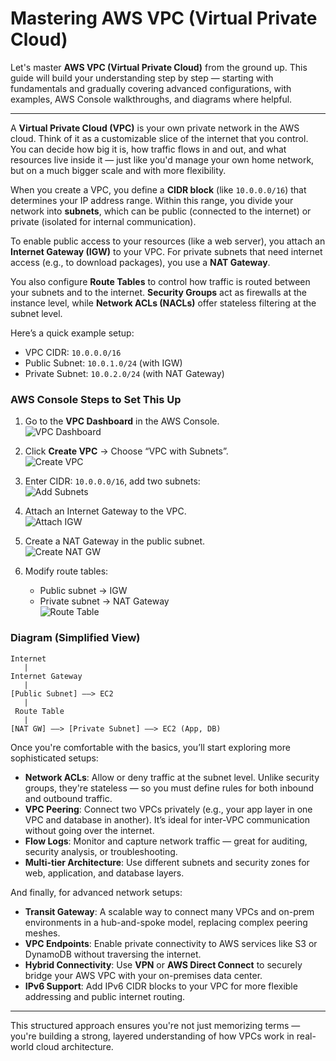 # Mastering AWS VPC (Virtual Private Cloud)

Let's master **AWS VPC (Virtual Private Cloud)** from the ground up. This guide will build your understanding step by step — starting with fundamentals and gradually covering advanced configurations, with examples, AWS Console walkthroughs, and diagrams where helpful.

---

A **Virtual Private Cloud (VPC)** is your own private network in the AWS cloud. Think of it as a customizable slice of the internet that you control. You can decide how big it is, how traffic flows in and out, and what resources live inside it — just like you'd manage your own home network, but on a much bigger scale and with more flexibility.

When you create a VPC, you define a **CIDR block** (like `10.0.0.0/16`) that determines your IP address range. Within this range, you divide your network into **subnets**, which can be public (connected to the internet) or private (isolated for internal communication).

To enable public access to your resources (like a web server), you attach an **Internet Gateway (IGW)** to your VPC. For private subnets that need internet access (e.g., to download packages), you use a **NAT Gateway**.

You also configure **Route Tables** to control how traffic is routed between your subnets and to the internet. **Security Groups** act as firewalls at the instance level, while **Network ACLs (NACLs)** offer stateless filtering at the subnet level.

Here’s a quick example setup:

- VPC CIDR: `10.0.0.0/16`
- Public Subnet: `10.0.1.0/24` (with IGW)
- Private Subnet: `10.0.2.0/24` (with NAT Gateway)

### AWS Console Steps to Set This Up

1. Go to the **VPC Dashboard** in the AWS Console.  
   ![VPC Dashboard](https://d1.awsstatic.com/product-marketing/VPC/VPC%20Dashboard.70cb192985e6fc84a8c3b2df874d3ec67447d3e2.png)

2. Click **Create VPC** → Choose “VPC with Subnets”.  
   ![Create VPC](https://docs.aws.amazon.com/vpc/latest/userguide/images/vpc-create-choose-type.png)

3. Enter CIDR: `10.0.0.0/16`, add two subnets:  
   ![Add Subnets](https://docs.aws.amazon.com/vpc/latest/userguide/images/create-vpc-wizard.png)

4. Attach an Internet Gateway to the VPC.  
   ![Attach IGW](https://docs.aws.amazon.com/vpc/latest/userguide/images/create-igw.png)

5. Create a NAT Gateway in the public subnet.  
   ![Create NAT GW](https://docs.aws.amazon.com/vpc/latest/userguide/images/nat-gateway-create.png)

6. Modify route tables:  
   - Public subnet → IGW  
   - Private subnet → NAT Gateway  
   ![Route Table](https://docs.aws.amazon.com/vpc/latest/userguide/images/route-table-add.png)

### Diagram (Simplified View)
```
Internet
   |
Internet Gateway
   |
[Public Subnet] ——> EC2
   |
 Route Table
   |
[NAT GW] ——> [Private Subnet] ——> EC2 (App, DB)
```

Once you're comfortable with the basics, you’ll start exploring more sophisticated setups:

- **Network ACLs**: Allow or deny traffic at the subnet level. Unlike security groups, they're stateless — so you must define rules for both inbound and outbound traffic.
- **VPC Peering**: Connect two VPCs privately (e.g., your app layer in one VPC and database in another). It’s ideal for inter-VPC communication without going over the internet.
- **Flow Logs**: Monitor and capture network traffic — great for auditing, security analysis, or troubleshooting.
- **Multi-tier Architecture**: Use different subnets and security zones for web, application, and database layers.

And finally, for advanced network setups:

- **Transit Gateway**: A scalable way to connect many VPCs and on-prem environments in a hub-and-spoke model, replacing complex peering meshes.
- **VPC Endpoints**: Enable private connectivity to AWS services like S3 or DynamoDB without traversing the internet.
- **Hybrid Connectivity**: Use **VPN** or **AWS Direct Connect** to securely bridge your AWS VPC with your on-premises data center.
- **IPv6 Support**: Add IPv6 CIDR blocks to your VPC for more flexible addressing and public internet routing.

---

This structured approach ensures you're not just memorizing terms — you're building a strong, layered understanding of how VPCs work in real-world cloud architecture.
